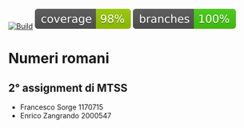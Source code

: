 [![Build](https://github.com/sorge13248/mtss-assignment-2/actions/workflows/build.yml/badge.svg)](https://github.com/sorge13248/mtss-assignment-2/actions/workflows/build.yml)
![coverage](.github/badges/jacoco.svg)
![branches_coverage](.github/badges/branches.svg)

# Numeri romani

## 2° assignment di MTSS
- Francesco Sorge 1170715
- Enrico Zangrando 2000547